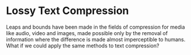 # Lossy Text Compression

Leaps and bounds have been made in the fields of compression for media like audio, video and images, made possible only by the removal of information where the difference is made almost imperceptible to humans. What if we could apply the same methods to text compression?